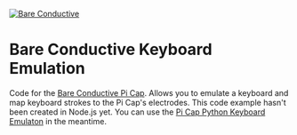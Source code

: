 [![Bare Conductive](http://bareconductive.com/assets/images/LOGO_256x106.png)](http://www.bareconductive.com/)

# Bare Conductive Keyboard Emulation

Code for the  [Bare Conductive Pi Cap](http://www.bareconductive.com/shop/pi-cap/). Allows you to emulate a keyboard and map keyboard strokes to the Pi Cap's electrodes. This code example hasn't been created in Node.js yet. You can use the [Pi Cap Python Keyboard Emulaton](https://github.com/BareConductive/picap-keyboard-py) in the meantime.